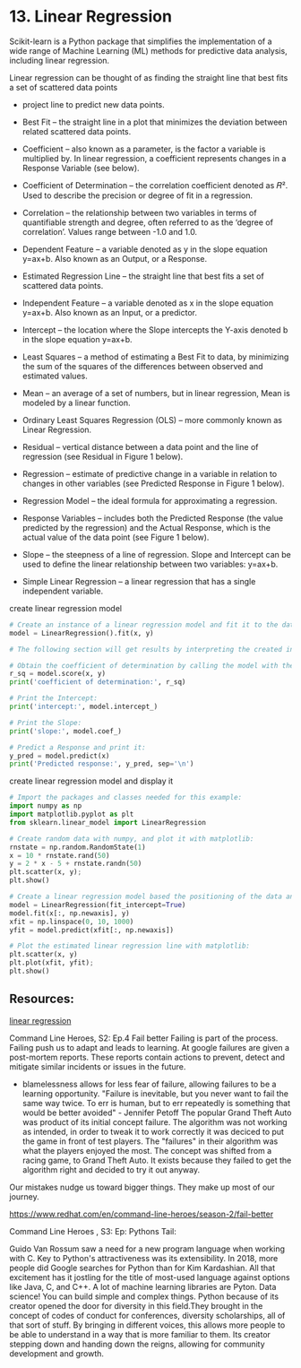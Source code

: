 # 13. Linear Regression

Scikit-learn is a Python package that simplifies the implementation of a wide range of Machine Learning (ML) methods for predictive data analysis, including linear regression.

Linear regression can be thought of as finding the straight line that best fits a set of scattered data points
- project line to predict new data points. 

- Best Fit – the straight line in a plot that minimizes the deviation between related scattered data points.
- Coefficient – also known as a parameter, is the factor a variable is multiplied by. In linear regression, a coefficient represents changes in a Response Variable (see below).
- Coefficient of Determination – the correlation coefficient denoted as 𝑅². Used to describe the precision or degree of fit in a regression. 
- Correlation – the relationship between two variables in terms of quantifiable strength and degree, often referred to as the ‘degree of correlation’.  Values range between -1.0 and 1.0. 
- Dependent Feature – a variable denoted as y in the slope equation y=ax+b. Also known as an Output, or a Response. 
- Estimated Regression Line – the straight line that best fits a set of scattered data points.
- Independent Feature – a variable denoted as x in the slope equation y=ax+b. Also known as an Input, or a predictor. 
- Intercept – the location where the Slope intercepts the Y-axis denoted b in the slope equation y=ax+b. 
- Least Squares – a method of estimating a Best Fit to data, by minimizing the sum of the squares of the differences between observed and estimated values.
- Mean – an average of a set of numbers, but in linear regression, Mean is modeled by a linear function.
- Ordinary Least Squares Regression (OLS) – more commonly known as Linear Regression. 
- Residual – vertical distance between a data point and the line of regression (see Residual in Figure 1 below).
- Regression – estimate of predictive change in a variable in relation to changes in other variables (see Predicted Response in Figure 1 below).
- Regression Model – the ideal formula for approximating a regression.
- Response Variables – includes both the Predicted Response (the value predicted by the regression) and the Actual Response, which is the actual value of the data point (see Figure 1 below).
- Slope – the steepness of a line of regression. Slope and Intercept can be used to define the linear relationship between two variables: y=ax+b.
- Simple Linear Regression – a linear regression that has a single independent variable.

create linear regression model
```python
# Create an instance of a linear regression model and fit it to the data with the fit() function:
model = LinearRegression().fit(x, y) 

# The following section will get results by interpreting the created instance: 

# Obtain the coefficient of determination by calling the model with the score() function, then print the coefficient:
r_sq = model.score(x, y)
print('coefficient of determination:', r_sq)

# Print the Intercept:
print('intercept:', model.intercept_)

# Print the Slope:
print('slope:', model.coef_) 

# Predict a Response and print it:
y_pred = model.predict(x)
print('Predicted response:', y_pred, sep='\n')
```

create linear regression model and display it
```python
# Import the packages and classes needed for this example:
import numpy as np
import matplotlib.pyplot as plt
from sklearn.linear_model import LinearRegression

# Create random data with numpy, and plot it with matplotlib:
rnstate = np.random.RandomState(1)
x = 10 * rnstate.rand(50)
y = 2 * x - 5 + rnstate.randn(50)
plt.scatter(x, y);
plt.show()

# Create a linear regression model based the positioning of the data and Intercept, and predict a Best Fit:
model = LinearRegression(fit_intercept=True)
model.fit(x[:, np.newaxis], y)
xfit = np.linspace(0, 10, 1000)
yfit = model.predict(xfit[:, np.newaxis])

# Plot the estimated linear regression line with matplotlib:
plt.scatter(x, y)
plt.plot(xfit, yfit);
plt.show()
```

## Resources: 
[linear regression](https://www.activestate.com/resources/quick-reads/how-to-run-linear-regressions-in-python-scikit-learn/)

Command Line Heroes, S2: Ep.4 Fail better
Failing is part of the process. Failing push us to adapt and leads to learning. At google failures are given a post-mortem reports. These reports contain actions to prevent, detect and mitigate similar incidents or issues in the future. 
- blamelessness allows for less fear of failure, allowing failures to be a learning opportunity.
"Failure is inevitable, but you never want to fail the same way twice. To err is human, but to err repeatedly is something that would be better avoided" - Jennifer Petoff
The popular Grand Theft Auto was product of its initial concept failure. The algorithm was not working as intended, in order to tweak it to work correctly it was deciced to put the game in front of test players. The "failures" in their algorithm was what the players enjoyed the most. The concept was shifted from a racing game, to Grand Theft Auto. 
It exists because they failed to get the algorithm right and decided to try it out anyway.

Our mistakes nudge us toward bigger things. They make up most of our journey. 

https://www.redhat.com/en/command-line-heroes/season-2/fail-better

Command Line Heroes , S3: Ep: Pythons Tail:

Guido Van Rossum saw a need for a new program language when working with C. Key to Python's attractiveness was its extensibility. In 2018, more people did Google searches for Python than for Kim Kardashian. All that excitement has it jostling for the title of most-used language against options like Java, C, and C++.
A lot of machine learning libraries are Pyton. Data science! You can build simple and complex things. Python because of its creator opened the door for diversity in this field.They brought in the concept of codes of conduct for conferences, diversity scholarships, all of that sort of stuff. By bringing in different voices, this allows more people to be able to understand in a way that is more familiar to them. Its creator stepping down and handing down the reigns, allowing for community development and growth. 